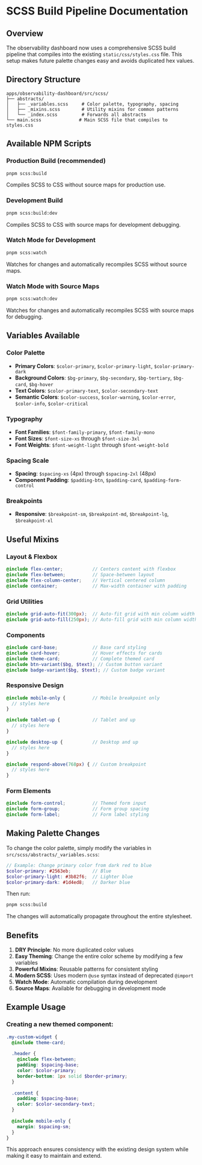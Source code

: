 # SCSS Build Pipeline Documentation

## Overview

The observability dashboard now uses a comprehensive SCSS build pipeline that compiles into the existing `static/css/styles.css` file. This setup makes future palette changes easy and avoids duplicated hex values.

## Directory Structure

```
apps/observability-dashboard/src/scss/
├── abstracts/
│   ├── _variables.scss     # Color palette, typography, spacing
│   ├── _mixins.scss        # Utility mixins for common patterns
│   └── _index.scss         # Forwards all abstracts
└── main.scss              # Main SCSS file that compiles to styles.css
```

## Available NPM Scripts

### Production Build (recommended)
```bash
pnpm scss:build
```
Compiles SCSS to CSS without source maps for production use.

### Development Build
```bash
pnpm scss:build:dev
```
Compiles SCSS to CSS with source maps for development debugging.

### Watch Mode for Development
```bash
pnpm scss:watch
```
Watches for changes and automatically recompiles SCSS without source maps.

### Watch Mode with Source Maps
```bash
pnpm scss:watch:dev
```
Watches for changes and automatically recompiles SCSS with source maps for debugging.

## Variables Available

### Color Palette
- **Primary Colors**: `$color-primary`, `$color-primary-light`, `$color-primary-dark`
- **Background Colors**: `$bg-primary`, `$bg-secondary`, `$bg-tertiary`, `$bg-card`, `$bg-hover`
- **Text Colors**: `$color-primary-text`, `$color-secondary-text`
- **Semantic Colors**: `$color-success`, `$color-warning`, `$color-error`, `$color-info`, `$color-critical`

### Typography
- **Font Families**: `$font-family-primary`, `$font-family-mono`
- **Font Sizes**: `$font-size-xs` through `$font-size-3xl`
- **Font Weights**: `$font-weight-light` through `$font-weight-bold`

### Spacing Scale
- **Spacing**: `$spacing-xs` (4px) through `$spacing-2xl` (48px)
- **Component Padding**: `$padding-btn`, `$padding-card`, `$padding-form-control`

### Breakpoints
- **Responsive**: `$breakpoint-sm`, `$breakpoint-md`, `$breakpoint-lg`, `$breakpoint-xl`

## Useful Mixins

### Layout & Flexbox
```scss
@include flex-center;           // Centers content with flexbox
@include flex-between;          // Space-between layout
@include flex-column-center;    // Vertical centered column
@include container;             // Max-width container with padding
```

### Grid Utilities
```scss
@include grid-auto-fit(300px);  // Auto-fit grid with min column width
@include grid-auto-fill(250px); // Auto-fill grid with min column width
```

### Components
```scss
@include card-base;             // Base card styling
@include card-hover;            // Hover effects for cards
@include theme-card;            // Complete themed card
@include btn-variant($bg, $text); // Custom button variant
@include badge-variant($bg, $text); // Custom badge variant
```

### Responsive Design
```scss
@include mobile-only {          // Mobile breakpoint only
  // styles here
}

@include tablet-up {            // Tablet and up
  // styles here
}

@include desktop-up {           // Desktop and up
  // styles here
}

@include respond-above(768px) { // Custom breakpoint
  // styles here
}
```

### Form Elements
```scss
@include form-control;          // Themed form input
@include form-group;            // Form group spacing
@include form-label;            // Form label styling
```

## Making Palette Changes

To change the color palette, simply modify the variables in `src/scss/abstracts/_variables.scss`:

```scss
// Example: Change primary color from dark red to blue
$color-primary: #2563eb;        // Blue
$color-primary-light: #3b82f6;  // Lighter blue
$color-primary-dark: #1d4ed8;   // Darker blue
```

Then run:
```bash
pnpm scss:build
```

The changes will automatically propagate throughout the entire stylesheet.

## Benefits

1. **DRY Principle**: No more duplicated color values
2. **Easy Theming**: Change the entire color scheme by modifying a few variables
3. **Powerful Mixins**: Reusable patterns for consistent styling
4. **Modern SCSS**: Uses modern `@use` syntax instead of deprecated `@import`
5. **Watch Mode**: Automatic compilation during development
6. **Source Maps**: Available for debugging in development mode

## Example Usage

### Creating a new themed component:

```scss
.my-custom-widget {
  @include theme-card;
  
  .header {
    @include flex-between;
    padding: $spacing-base;
    color: $color-primary;
    border-bottom: 1px solid $border-primary;
  }
  
  .content {
    padding: $spacing-base;
    color: $color-secondary-text;
  }
  
  @include mobile-only {
    margin: $spacing-sm;
  }
}
```

This approach ensures consistency with the existing design system while making it easy to maintain and extend.

